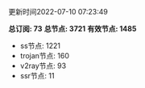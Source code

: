 更新时间2022-07-10 07:23:49

**总订阅: 73**
**总节点: 3721**
**有效节点: 1485**
- ss节点: 1221
- trojan节点: 160
- v2ray节点: 93
- ssr节点: 11
